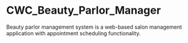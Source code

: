 # CWC_Beauty_Parlor_Manager
Beauty parlor management system is a web-based salon management application with appointment scheduling functionality.
